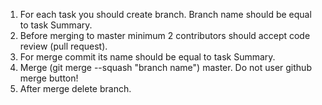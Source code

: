 1. For each task you should create branch. Branch name should be equal to task Summary.
2. Before merging to master minimum 2 contributors should accept code review (pull request).
3. For merge commit its name should be equal to task Summary.
4. Merge (git merge --squash "branch name") master. Do not user github merge button!
5. After merge delete branch.
